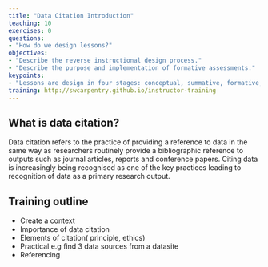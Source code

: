 ```yaml
---
title: "Data Citation Introduction"
teaching: 10
exercises: 0
questions:
- "How do we design lessons?"
objectives:
- "Describe the reverse instructional design process."
- "Describe the purpose and implementation of formative assessments."
keypoints:
- "Lessons are design in four stages: conceptual, summative, formative, and connective."
training: http://swcarpentry.github.io/instructor-training
---
```


## What is data citation?
Data citation refers to the practice of providing a reference to data in the same way as researchers routinely provide a bibliographic reference to outputs such as journal articles, reports and conference papers. Citing data is increasingly being recognised as one of the key practices leading to recognition  of  data  as a primary research output.

## Training outline
- Create a context
- Importance of data citation
- Elements of citation( principle, ethics)
- Practical e.g find 3 data sources from a datasite
- Referencing

